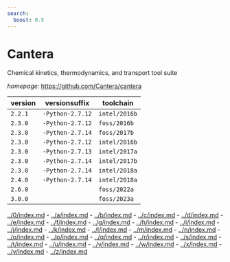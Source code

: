 ```yaml
---
search:
  boost: 0.5
---
```

# Cantera

Chemical kinetics, thermodynamics, and transport tool suite

*homepage*: <https://github.com/Cantera/cantera>

version | versionsuffix | toolchain
--------|---------------|----------
``2.2.1`` | ``-Python-2.7.12`` | ``intel/2016b``
``2.3.0`` | ``-Python-2.7.12`` | ``foss/2016b``
``2.3.0`` | ``-Python-2.7.14`` | ``foss/2017b``
``2.3.0`` | ``-Python-2.7.12`` | ``intel/2016b``
``2.3.0`` | ``-Python-2.7.13`` | ``intel/2017a``
``2.3.0`` | ``-Python-2.7.14`` | ``intel/2017b``
``2.3.0`` | ``-Python-2.7.14`` | ``intel/2018a``
``2.4.0`` | ``-Python-2.7.14`` | ``intel/2018a``
``2.6.0`` |  | ``foss/2022a``
``3.0.0`` |  | ``foss/2023a``

[../0/index.md](0) - [../a/index.md](a) - [../b/index.md](b) - [../c/index.md](c) - [../d/index.md](d) - [../e/index.md](e) - [../f/index.md](f) - [../g/index.md](g) - [../h/index.md](h) - [../i/index.md](i) - [../j/index.md](j) - [../k/index.md](k) - [../l/index.md](l) - [../m/index.md](m) - [../n/index.md](n) - [../o/index.md](o) - [../p/index.md](p) - [../q/index.md](q) - [../r/index.md](r) - [../s/index.md](s) - [../t/index.md](t) - [../u/index.md](u) - [../v/index.md](v) - [../w/index.md](w) - [../x/index.md](x) - [../y/index.md](y) - [../z/index.md](z)

